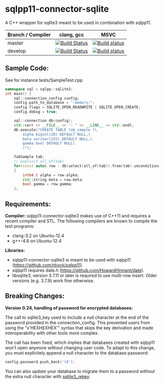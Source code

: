 sqlpp11-connector-sqlite
========================

A C++ wrapper for sqlite3 meant to be used in combination with sqlpp11.

Branch / Compiler | clang,  gcc |  MSVC
------------------| ------------|-----------
master | [![Build Status](https://travis-ci.org/rbock/sqlpp11-connector-sqlite3.svg?branch=master)](https://travis-ci.org/rbock/sqlpp11-connector-sqlite3?branch=master) | [![Build status](https://ci.appveyor.com/api/projects/status/bhg5pbocv316583v/branch/master?svg=true)](https://ci.appveyor.com/project/rbock/sqlpp11-connector-sqlite3/branch/master)
develop | [![Build Status](https://travis-ci.org/rbock/sqlpp11-connector-sqlite3.svg?branch=develop)](https://travis-ci.org/rbock/sqlpp11-connector-sqlite3?branch=develop) | [![Build status](https://ci.appveyor.com/api/projects/status/bhg5pbocv316583v/branch/develop?svg=true)](https://ci.appveyor.com/project/rbock/sqlpp11-connector-sqlite3/branch/develop) |

Sample Code:
------------
See for instance tests/SampleTest.cpp

```C++
namespace sql = sqlpp::sqlite3;
int main() {
    sql::connection_config config;
    config.path_to_database = ":memory:";
    config.flags = SQLITE_OPEN_READWRITE | SQLITE_OPEN_CREATE;
    config.debug = true;

    sql::connection db(config);
    std::cerr << __FILE__ << ": " << __LINE__ << std::endl;
    db.execute("CREATE TABLE tab_sample (\
        alpha bigint(20) DEFAULT NULL,\
        beta varchar(255) DEFAULT NULL,\
        gamma bool DEFAULT NULL\
        )");

    TabSample tab;
    // explicit all_of(tab)
    for(const auto& row : db(select(all_of(tab)).from(tab).unconditionally()))
    {
        int64_t alpha = row.alpha;
        std::string beta = row.beta;
        bool gamma = row.gamma;
    };
```

Requirements:
-------------
__Compiler:__
sqlpp11-connector-sqlite3 makes use of C++11 and requires a recent compiler and STL. The following compilers are known to compile the test programs:

  * clang-3.2 on Ubuntu-12.4
  * g++-4.8 on Ubuntu-12.4

__Libraries:__

  * sqlpp11-connector-sqlite3 is meant to be used with sqlpp11 (https://github.com/rbock/sqlpp11).
  * sqlpp11 requires date.h (https://github.com/HowardHinnant/date).
  * libsqlite3, version 3.7.11 or later is required to use multi-row insert. Older versions (e.g. 3.7.9) work fine otherwise.

Breaking Changes:
-----------------
__Version 0.24, handling of password for encrypted databases:__

The call to sqlite3_key used to include a null character at the end of the
password provided in the connection_config. This prevented users from using the
"x'HEXHEXHEX'" syntax that skips the key derivation and made interoperability
with other tools more complex.

The call has been fixed, which implies that databases created with sqlpp11 won't
open anymore without changing user code. To adapt to this change, you must
explicitely append a null character to the database password:

```C++
config.password.push_back('\0');
```

You can also update your database to migrate them to a password without the
extra null character with
[sqlite3_rekey](https://www.zetetic.net/sqlcipher/sqlcipher-api/#sqlite3_rekey).
